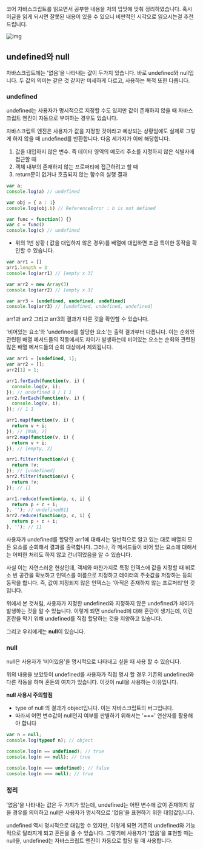 코어 자바스크립트를 읽으면서 공부한 내용을 저의 입맛에 맞춰 정리하였습니다.
혹시 이글을 읽게 되시면 잘못된 내용이 있을 수 있으니 비판적인 시각으로 읽으시는걸 추천드립니다.

![img](https://blog.kakaocdn.net/dn/cmElE7/btrTth1WTEp/sc1nc3MC5LobUX4oTOWV2k/img.jpg)



## undefined와 null

자바스크립트에는 '없음'을 나타내는 값이 두가지 있습니다. 바로 undefined와 null입니다. 두 값의 의미는 같은 것 같지만 미세하게 다르고, 사용하는 목적 또한 다릅니다.



### undefined

undefined는 사용자가 명시적으로 지정할 수도 있지만 값이 존재하지 않을 때 자바스크립트 엔진이 자동으로 부여하는 경우도 있습니다.

자바스크립트 엔진은 사용자가 값을 지정할 것이라고 예상되는 상황임에도 실제로 그렇게 하지 않을 때 undefined를 반환합니다. 다음 세가지가 이에 해당합니다.

1. 값을 대입하지 않은 변수. 즉 데이터 영역의 메모리 주소를 지정하지 않은 식별자에 접근할 때
2. 객체 내부의 존재하지 않는 프로퍼티에 접근하려고 할 때
3. return문이 없거나 호출되지 않는 함수의 실행 결과

``` js
var a;
console.log(a) // undefined

var obj = { a : 1}
console.log(obj.b) // ReferenceError : b is not defined

var func = function() {}
var c = func()
console.log(c) // undefined
```

- 위의 1번 상황 ( 값을 대입하지 않은 경우)를 배열에 대입하면 조금 특이한 동작을 확인할 수 있습니다.

```js
var arr1 = []
arr1.length = 3
console.log(arr1) // [empty x 3]

var arr2 = new Array(3)
console.log(arr2) // [empty x 3]

var arr3 = [undefined, undefined, undefined]
console.log(arr3) // [undefined, undefined, undefined]

```

 arr1과 arr2 그리고 arr3의 결과가 다른 것을 확인할 수 있습니다.

'비어있는 요소'와 'undefined를 할당한 요소'는 출력 결과부터 다릅니다. 이는 순회와 관련된 배열 메서드들의  작동에서도 차이가 발생하는데 비어있는 요소는 순회와 관련된 많은 배열 메서드들의 순회 대상에서 제외됩니다.



```js
var arr1 = [undefined, 1];
var arr2 = [];
arr2[1] = 1;

arr1.forEach(function(v, i) {
  console.log(v, i);
}); // undefined 0 / 1 1
arr2.forEach(function(v, i) {
  console.log(v, i);
}); // 1 1

arr1.map(function(v, i) {
  return v + i;
}); // [NaN, 2]
arr2.map(function(v, i) {
  return v + i;
}); // [empty, 2]

arr1.filter(function(v) {
  return !v;
}); // [undefined]
arr2.filter(function(v) {
  return !v;
}); // []

arr1.reduce(function(p, c, i) {
  return p + c + i;
}, ''); // undefined011
arr2.reduce(function(p, c, i) {
  return p + c + i;
}, ''); // 11
```

 사용자가 undefined를 할당한 arr1에 대해서는 일반적으로 알고 있는 대로 배열의 모든 요소를 순회해서 결과를 출력합니다. 그러나, 각 메서드들이 비어 있는 요소에 대해서는 어떠한 처리도 하지 않고 건너뛰었음을 알 수 있습니다.

사실 이는 자연스러운 현상인데, 객체와 마찬가지로 특정 인덱스에 값을 지정할 때 비로소 빈 공간을 확보하고 인덱스를 이름으로 지정하고 데이터의 주솟값을 저장하는 등의 동작을 합니다. 
즉, 값이 지정되지 않은 인덱스는 '아직은 존재하지 않는 프로퍼티'인 것입니다.



위에서 본 것처럼, 사용자가 지정한 undefined와 지정하지 않은 undefined가 차이가 발생하는 것을 알 수 있늡니다. 이렇게 되면 undefined에 대해 혼란이 생기는데, 이런 혼란을 막기 위해 undefined를 직접 할당하는 것을 지양하고 있습니다.

그리고 우리에게는 **null**이 있습니다. 



### null

null은 사용자가 '비어있음'을 명시적으로 나타내고 싶을 때 사용 할 수 있습니다. 

위의 내용을 보았듯이 undefined를 사용자가 직접 명시 할 경우 기존의 undefined와 다른 작동을 하며 혼돈의 여지가 있습니다. 이것이 null을 사용하는 이유입니다.



**null 사용시 주의할점**

+ type of null 의 결과가 object입니다. 이는 자바스크립트의 버그입니다.
+ 따라서 어떤 변수값이 null인지 여부를 판별하기 위해서는 '===' 연산자를 활용해야 합니다

```js
var n = null;
console.log(typeof n); // object

console.log(n == undefined); // true
console.log(n == null); // true

console.log(n === undefined); // false
console.log(n === null); // true
```





### 정리

'없음'을 나타내는 값은 두 가지가 있는데, undefined는 어떤 변수에 값이 존재하지 않을 경우를 의미하고 null은 사용자가 명시적으로 '없음'을 표현하기 위한 대입값입니다. 

undefined 역시 명시적으로 대입할 수 있지만, 이렇게 되면 기존의 undefined와 기능적으로 달라지게 되고 혼돈을 줄 수 있습니다. 그렇기에 사용자가 '없음'을 표현할 때는 null을, undefined는 자바스크립트 엔진이 자동으로 할당 될 때 사용합니다.